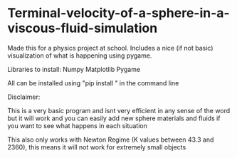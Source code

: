 # Terminal-velocity-of-a-sphere-in-a-viscous-fluid-simulation
Made this for a physics project at school. Includes a nice (if not basic) visualization of what is happening using pygame. 

Libraries to install:
Numpy
Matplotlib
Pygame

All can be installed using "pip install <library name>" in the command line
  

Disclaimer:
  
  This is a very basic program and isnt very efficient in any sense of the word but it will work and you can easily add new sphere materials and fluids
  if you want to see what happens in each situation
 
  This also only works with Newton Regime (K values between 43.3 and 2360), this means it will not work for extremely small objects
